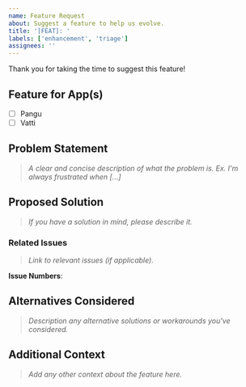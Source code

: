 ```yaml
---
name: Feature Request
about: Suggest a feature to help us evolve.
title: '[FEAT]: '
labels: ['enhancement', 'triage']
assignees: ''
---
```


Thank you for taking the time to suggest this feature!

## Feature for App(s)

- [ ] Pangu
- [ ] Vatti

## Problem Statement

> _A clear and concise description of what the problem is. Ex. I'm always frustrated when [...]_

## Proposed Solution

> _If you have a solution in mind, please describe it._

### Related Issues

> _Link to relevant issues (if applicable)._

**Issue Numbers**:

## Alternatives Considered

> _Description any alternative solutions or workarounds you've considered._

## Additional Context

> _Add any other context about the feature here._
